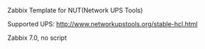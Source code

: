 Zabbix Template for NUT(Network UPS Tools)

Supported UPS: http://www.networkupstools.org/stable-hcl.html

Zabbix 7.0, no script

